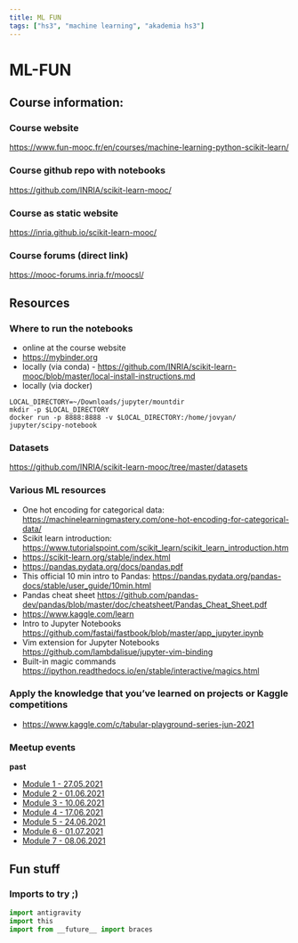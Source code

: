 ```yaml
---
title: ML FUN
tags: ["hs3", "machine learning", "akademia hs3"]
---
```


# ML-FUN

## Course information:

### Course website

https://www.fun-mooc.fr/en/courses/machine-learning-python-scikit-learn/

### Course github repo with notebooks

https://github.com/INRIA/scikit-learn-mooc/

### Course as static website

https://inria.github.io/scikit-learn-mooc/

### Course forums (direct link)

https://mooc-forums.inria.fr/moocsl/

## Resources

### Where to run the notebooks

- online at the course website
- https://mybinder.org
- locally (via conda) - https://github.com/INRIA/scikit-learn-mooc/blob/master/local-install-instructions.md
- locally (via docker)

```shell
LOCAL_DIRECTORY=~/Downloads/jupyter/mountdir
mkdir -p $LOCAL_DIRECTORY
docker run -p 8888:8888 -v $LOCAL_DIRECTORY:/home/jovyan/ jupyter/scipy-notebook
```

### Datasets

<https://github.com/INRIA/scikit-learn-mooc/tree/master/datasets>

### Various ML resources

- One hot encoding for categorical data: https://machinelearningmastery.com/one-hot-encoding-for-categorical-data/
- Scikit learn introduction: https://www.tutorialspoint.com/scikit_learn/scikit_learn_introduction.htm
- https://scikit-learn.org/stable/index.html
- https://pandas.pydata.org/docs/pandas.pdf
- This official 10 min intro to Pandas: https://pandas.pydata.org/pandas-docs/stable/user_guide/10min.html
- Pandas cheat sheet https://github.com/pandas-dev/pandas/blob/master/doc/cheatsheet/Pandas_Cheat_Sheet.pdf
- https://www.kaggle.com/learn
- Intro to Jupyter Notebooks https://github.com/fastai/fastbook/blob/master/app_jupyter.ipynb
- Vim extension for Jupyter Notebooks https://github.com/lambdalisue/jupyter-vim-binding
- Built-in magic commands https://ipython.readthedocs.io/en/stable/interactive/magics.html

### Apply the knowledge that you’ve learned on projects or Kaggle competitions

- https://www.kaggle.com/c/tabular-playground-series-jun-2021

### Meetup events

**past**

- [Module 1 - 27.05.2021](https://www.meetup.com/hs3city/events/278213715/)  
- [Module 2 - 01.06.2021](https://www.meetup.com/pl-PL/hs3city/events/rrdpjsyccjbfb/)  
- [Module 3 - 10.06.2021](https://www.meetup.com/pl-PL/hs3city/events/rrdpjsyccjbnb/)    
- [Module 4 - 17.06.2021](https://www.meetup.com/pl-PL/hs3city/events/rrdpjsyccjbwb/)  
- [Module 5 - 24.06.2021](https://www.meetup.com/pl-PL/hs3city/events/rrdpjsyccjbgc/)  
- [Module 6 - 01.07.2021](https://www.meetup.com/pl-PL/hs3city/events/rrdpjsycckbcb/)  
- [Module 7 - 08.06.2021](https://www.meetup.com/pl-PL/hs3city/events/rrdpjsycckblb/)  

## Fun stuff

### Imports to try ;)

```python
import antigravity
import this
import from __future__ import braces
```